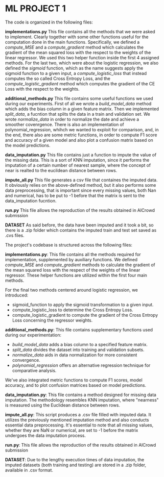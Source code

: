 # ML PROJECT 1 

The code is organized in the following files:

**implementations.py** This file contains all the methods that we were asked to implement. Clearly together with some other functions useful for the computation done in the main functions. Specifically, we defined a *compute_MSE* and a *compute_gradient* method which calculates the gradient of the mean squared loss with the respect to the weights of the linear regressor. We used this two helper function inside the first 4 assigned methods. For the last two, which were about the logistic regression, we also defined the *sigmoid* function, which as the name suggests apply the sigmoid function to a given input, a *compute_logistic_loss* that instead computes the so called Cross Entropy Loss, and the *compute_logistic_gradient* method which computes the gradient of the CE Loss with the respect to the weights.

**additional_methods.py** This file contains some useful functions we used during our experiments. First of all we wrote a *build_model_data* method which adds the bias column in a given feature matrix. Then we implemented *split_data*, a fucntion that splits the data in a train and validation set. We wrote *normalize_data* in order to normalize the date and achieve a smoother covenrgence. There is also an implementation of polynomial_regression, whihch we wanted to exploit for comparison, and, in the end, there also are some metric functions, in order to compute F1 score and accuracy of a given model and also plot a confusion matrix based on the model predictions.

**data_imputation.py** This file contains just a function to impute the value of the missing data. This is a sort of KNN imputation, since it performs the imputation of a certain number of nearest sample, where the concept of near is realted to the eucildean distance between rows. 

**impute_all.py** This file generates a csv file that containes the imputed data. It obviously relies on the above-defined method, but it also performs some data preprocessing, that is important since every missing values, both Nan and numerical, has to be put to -1 before that the matrix is sent to the data_imputation fucntion.

**run.py** This file allows the reproduction of the results obtained in AICrowd submission

**DATASET** As said before, the data have been imputed and it took a bit, so there is a .zip folder which contains the imputed train and test set saved as .cvs files.



The project's codebase is structured across the following files:

**implementations.py**: This file contains all the methods required for implementation, supplemented by auxiliary functions. We defined *compute_MSE* and *compute_gradient* methods to calculate the gradient of the mean squared loss with the respect of the weights of the linear regressor. These helper functions are utilized within the first four main methods.

For the final two methods centered around logistic regression, we introduced:

- sigmoid_function to apply the sigmoid transformation to a given input.
- compute_logistic_loss to determine the Cross Entropy Loss.
- compute_logistic_gradient to compute the gradient of the Cross Entropy Loss concerning the regressor weights.

**additional_methods.py**: This file contains supplementary functions used during our experimentation:

- *build_model_data* adds a bias column to a specified feature matrix.
- *split_data* divides the dataset into training and validation subsets.
- *normalize_data* aids in data normalization for more consistent convergence.
- *polynomial_regression* offers an alternative regression technique for comparative analysis.

We've also integrated metric functions to compute F1 scores, model accuracy, and to plot confusion matrices based on model predictions.

**data_imputation.py**: This file contains a method designed for missing data imputation. The methodology resembles KNN imputation, where "nearness" is measured using the Euclidean distance between rows.

**impute_all.py**: This script produces a .csv file filled with imputed data. It utilizes the previously mentioned imputation method and also conducts essential data preprocessing. It's essential to note that all missing values, whether they are NaN or numerical, are set to -1 before the matrix undergoes the data imputation process.

**run.py**: This file allows the reproduction of the results obtained in AICrowd submission

**DATASET**: Due to the lengthy execution times of data imputation, the imputed datasets (both training and testing) are stored in a .zip folder, available in .csv format.
